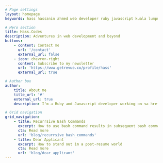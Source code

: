 ```yaml
---
# Page settings
layout: homepage
keywords: hass hassanin ahmed web developer ruby javascript kuala lumpur malaysia kl cliniko

# Hero section
title: Hass.Codes
description: Adventures in web development and beyond
buttons:
    - content: Contact me
      url: '/contact'
      external_url: false
    - icon: chevron-right
      content: Subscribe to my newsletter
      url: 'https://www.getrevue.co/profile/hass'
      external_url: true

# Author box
author:
    title: About me
    title_url: '#'
    external_url: true
    description: I'm a Ruby and Javascript developer working on <a href="https://cliniko.com" target="_blank">Cliniko</a>. <br><br>I am based in Kuala Lumpur, Malaysia.

# Grid navigation
grid_navigation:
    - title: Recurrsive Bash Commands
      excerpt: How to use bash command results in subsequent bash commands
      cta: Read more
      url: 'blog/recurrsive_bash_commands'
    - title: Dear Applicant
      excerpt: How to stand out in a post-resume world
      cta: Read more
      url: 'blog/dear_applicant'
---
```

